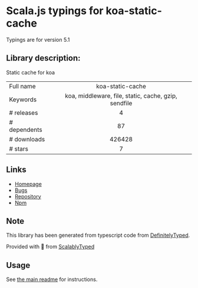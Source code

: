 
# Scala.js typings for koa-static-cache

Typings are for version 5.1

## Library description:
Static cache for koa

|                    |                 |
| ------------------ | :-------------: |
| Full name          | koa-static-cache |
| Keywords           | koa, middleware, file, static, cache, gzip, sendfile |
| # releases         | 4 |
| # dependents       | 87 |
| # downloads        | 426428 |
| # stars            | 7 |

## Links
- [Homepage](https://github.com/koajs/static-cache#readme)
- [Bugs](https://github.com/koajs/static-cache/issues)
- [Repository](https://github.com/koajs/static-cache)
- [Npm](https://www.npmjs.com/package/koa-static-cache)
    


## Note
This library has been generated from typescript code from [DefinitelyTyped](https://definitelytyped.org).

Provided with :purple_heart: from [ScalablyTyped](https://github.com/oyvindberg/ScalablyTyped)

## Usage
See [the main readme](../../readme.md) for instructions.


